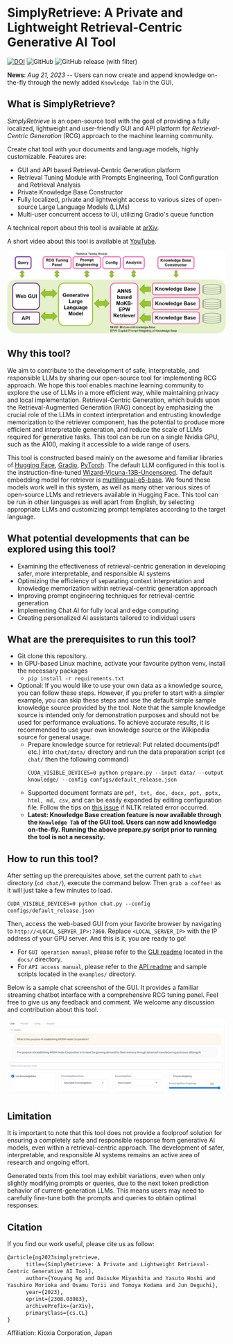 # SimplyRetrieve: A Private and Lightweight Retrieval-Centric Generative AI Tool
[![DOI](https://zenodo.org/badge/670095284.svg)](https://zenodo.org/badge/latestdoi/670095284)
![GitHub](https://img.shields.io/github/license/RCGAI/SimplyRetrieve)
![GitHub release (with filter)](https://img.shields.io/github/v/release/RCGAI/SimplyRetrieve)

**News**: *Aug 21, 2023* -- Users can now create and append knowledge on-the-fly through the newly added `Knowledge Tab` in the GUI.

## What is SimplyRetrieve?

*SimplyRetrieve* is an open-source tool with the goal of providing a fully localized, lightweight and user-friendly GUI and API platform for *Retrieval-Centric Generation* (RCG) approach to the machine learning community.

Create chat tool with your documents and language models, highly customizable. Features are:
- GUI and API based Retrieval-Centric Generation platform
- Retrieval Tuning Module with Prompts Engineering, Tool Configuration and Retrieval Analysis
- Private Knowledge Base Constructor
- Fully localized, private and lightweight access to various sizes of open-source Large Language Models (LLMs)
- Multi-user concurrent access to UI, utilizing Gradio's queue function

A technical report about this tool is available at [arXiv](https://arxiv.org/abs/2308.03983).

A short video about this tool is available at [YouTube](https://youtu.be/2N3NAi0N1TY).

![Tool Overall](docs/fig_overall.png)

## Why this tool?
We aim to contribute to the development of safe, interpretable, and responsible LLMs by sharing our open-source tool for implementing RCG approach. We hope this tool enables machine learning community to explore the use of LLMs in a more efficient way, while maintaining privacy and local implementation. Retrieval-Centric Generation, which builds upon the Retrieval-Augmented Generation (RAG) concept by emphasizing the crucial role of the LLMs in context interpretation and entrusting knowledge memorization to the retriever component, has the potential to produce more efficient and interpretable generation, and reduce the scale of LLMs required for generative tasks. This tool can be run on a single Nvidia GPU, such as the A100, making it accessible to a wide range of users.

This tool is constructed based mainly on the awesome and familiar libraries of [Hugging Face](https://huggingface.co/), [Gradio](https://gradio.app/), [PyTorch](https://pytorch.org/). The default LLM configured in this tool is the instruction-fine-tuned [Wizard-Vicuna-13B-Uncensored](https://huggingface.co/ehartford/Wizard-Vicuna-13B-Uncensored). The default embedding model for retriever is [multilingual-e5-base](https://huggingface.co/intfloat/multilingual-e5-base). We found these models work well in this system, as well as many other various sizes of open-source LLMs and retrievers available in Hugging Face. This tool can be run in other languages as well apart from English, by selecting appropriate LLMs and customizing prompt templates according to the target language.

## What potential developments that can be explored using this tool?

- Examining the effectiveness of retrieval-centric generation in developing safer, more interpretable, and responsible AI systems
- Optimizing the efficiency of separating context interpretation and knowledge memorization within retrieval-centric generation approach
- Improving prompt engineering techniques for retrieval-centric generation
- Implementing Chat AI for fully local and edge computing
- Creating personalized AI assistants tailored to individual users

## What are the prerequisites to run this tool?
- Git clone this repository.
- In GPU-based Linux machine, activate your favourite python venv, install the necessary packages
    - `pip install -r requirements.txt`
- Optional: If you would like to use your own data as a knowledge source, you can follow these steps. However, if you prefer to start with a simpler example, you can skip these steps and use the default simple sample knowledge source provided by the tool. Note that the sample knowledge source is intended only for demonstration purposes and should not be used for performance evaluations. To achieve accurate results, it is recommended to use your own knowledge source or the Wikipedia source for general usage.
    - Prepare knowledge source for retrieval: Put related documents(pdf etc.) into `chat/data/` directory and run the data preparation script (`cd chat/` then the following command) 
      ```
      CUDA_VISIBLE_DEVICES=0 python prepare.py --input data/ --output knowledge/ --config configs/default_release.json
      ```
    - Supported document formats are `pdf, txt, doc, docx, ppt, pptx, html, md, csv`, and can be easily expanded by editing configuration file. Follow the tips on [this issue](https://github.com/nltk/nltk/issues/1787) if NLTK related error occurred.
    - **Latest: Knowledge Base creation feature is now available through the `Knowledge Tab` of the GUI tool. Users can now add knowledge on-the-fly. Running the above prepare.py script prior to running the tool is not a necessity.** 

## How to run this tool?
After setting up the prerequisites above, set the current path to `chat` directory (`cd chat/`), execute the command below. Then `grab a coffee!` as it will just take a few minutes to load.

```
CUDA_VISIBLE_DEVICES=0 python chat.py --config configs/default_release.json
```
Then, access the web-based GUI from your favorite browser by navigating to `http://<LOCAL_SERVER_IP>:7860`. Replace `<LOCAL_SERVER_IP>` with the IP address of your GPU server. And this is it, you are ready to go!
- For `GUI operation manual`, please refer to the [GUI readme](docs/README.md) located in the `docs/` directory.
- For `API access manual`, please refer to the [API readme](examples/README.md) and sample scripts located in the `examples/` directory.

Below is a sample chat screenshot of the GUI. It provides a familiar streaming chatbot interface with a comprehensive RCG tuning panel. Feel free to give us any feedback and comment. We welcome any discussion and contribution about this tool.

![Platform GUIsample](docs/gui_english.png)

## Limitation
It is important to note that this tool does not provide a foolproof solution for ensuring a completely safe and responsible response from generative AI models, even within a retrieval-centric approach. The development of safer, interpretable, and responsible AI systems remains an active area of research and ongoing effort.

Generated texts from this tool may exhibit variations, even when only slightly modifying prompts or queries, due to the next token prediction behavior of current-generation LLMs. This means users may need to carefully fine-tune both the prompts and queries to obtain optimal responses.

## Citation
If you find our work useful, please cite us as follow:
```
@article{ng2023simplyretrieve,
      title={SimplyRetrieve: A Private and Lightweight Retrieval-Centric Generative AI Tool}, 
      author={Youyang Ng and Daisuke Miyashita and Yasuto Hoshi and Yasuhiro Morioka and Osamu Torii and Tomoya Kodama and Jun Deguchi},
      year={2023},
      eprint={2308.03983},
      archivePrefix={arXiv},
      primaryClass={cs.CL}
}
```
Affiliation: Kioxia Corporation, Japan
